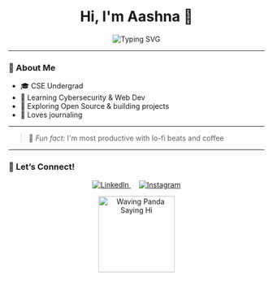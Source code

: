 <h1 align="center">Hi, I'm Aashna 🌷</h1>

<p align="center">
  <img src="https://readme-typing-svg.demolab.com?font=Fira+Code&pause=700&color=F49AC2&center=true&width=500&lines=Making+Mistakes,+Making+Progress" alt="Typing SVG" />
</p>

---

### 🌸 About Me

- 🎓 CSE Undergrad 
- 🔐 Learning Cybersecurity & Web Dev
- 🌱 Exploring Open Source & building projects
- 🎨 Loves journaling

---

> 🍵 *Fun fact:* I'm most productive with lo-fi beats and coffee

---

### 🌼 Let’s Connect!


<p align="center">
  <a href="https://www.linkedin.com/in/aashna-puri-389954306/" target="_blank" rel="noopener noreferrer">
    <img src="https://img.shields.io/badge/🌐 LinkedIn-0077B5?style=for-the-badge&logo=linkedin&logoColor=white" alt="LinkedIn" />
  </a>
  &nbsp;&nbsp;&nbsp;
  <a href="https://www.instagram.com/aaa.aashna/" target="_blank" rel="noopener noreferrer">
    <img src="https://img.shields.io/badge/📸 Instagram-E4405F?style=for-the-badge&logo=instagram&logoColor=white" alt="Instagram" />
  </a>
</p>

<p align="center">
  <img src="https://media.tenor.com/M9J5l9wN0cIAAAAC/hello-panda.gif" width="150" alt="Waving Panda Saying Hi" />
</p>





